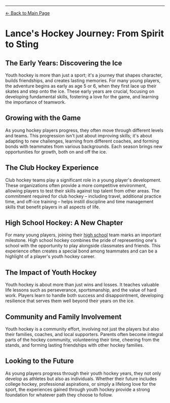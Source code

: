 ---

[← Back to Main Page](README.md)

# Lance's Hockey Journey: From Spirit to Sting

## The Early Years: Discovering the Ice

Youth hockey is more than just a sport; it's a journey that shapes character, builds friendships, and creates lasting memories. For many young players, the adventure begins as early as age 5 or 6, when they first lace up their skates and step onto the ice. These early years are crucial, focusing on developing fundamental skills, fostering a love for the game, and learning the importance of teamwork.

## Growing with the Game

As young hockey players progress, they often move through different levels and teams. This progression isn't just about improving skills; it's about adapting to new challenges, learning from different coaches, and forming bonds with teammates from various backgrounds. Each season brings new opportunities for growth, both on and off the ice.

## The Club Hockey Experience

Club hockey teams play a significant role in a young player's development. These organizations often provide a more competitive environment, allowing players to test their skills against top talent from other areas. The commitment required for club hockey – including travel, additional practice time, and off-ice training – helps instill discipline and time management skills that benefit players in all aspects of life.

## High School Hockey: A New Chapter

For many young players, joining their [high school](https://www.desmethockey.org.app.crossbar.org/) team marks an important milestone. High school hockey combines the pride of representing one's school with the opportunity to play alongside classmates and friends. This experience often creates a special bond among teammates and can be a highlight of a player's youth hockey career.

## The Impact of Youth Hockey

Youth hockey is about more than just wins and losses. It teaches valuable life lessons such as perseverance, sportsmanship, and the value of hard work. Players learn to handle both success and disappointment, developing resilience that serves them well beyond their years on the ice.

## Community and Family Involvement

Youth hockey is a community effort, involving not just the players but also their families, coaches, and local supporters. Parents often become integral parts of the hockey community, volunteering their time, cheering from the stands, and forming lasting friendships with other hockey families.

## Looking to the Future

As young players progress through their youth hockey years, they not only develop as athletes but also as individuals. Whether their future includes college hockey, professional aspirations, or simply a lifelong love for the sport, the experiences gained through youth hockey provide a strong foundation for whatever path they choose to follow.
